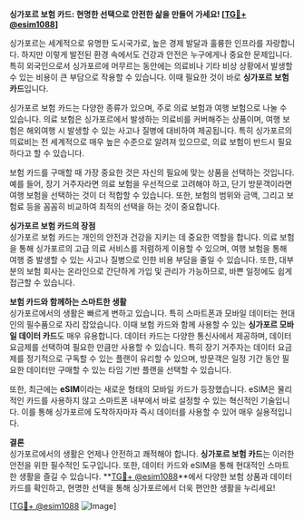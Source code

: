 **싱가포르 보험 카드: 현명한 선택으로 안전한 삶을 만들어 가세요! [[TG💪+ @esim1088](https://t.me/s/esim1088)]**

싱가포르는 세계적으로 유명한 도시국가로, 높은 경제 발달과 훌륭한 인프라를 자랑합니다. 하지만 이렇게 발전된 환경 속에서도 건강과 안전은 누구에게나 중요한 문제입니다. 특히 외국인으로서 싱가포르에 머무르는 동안에는 의료비나 기타 비상 상황에서 발생할 수 있는 비용이 큰 부담으로 작용할 수 있습니다. 이때 필요한 것이 바로 **싱가포르 보험 카드**입니다.

싱가포르 보험 카드는 다양한 종류가 있으며, 주로 의료 보험과 여행 보험으로 나눌 수 있습니다. 의료 보험은 싱가포르에서 발생하는 의료비를 커버해주는 상품이며, 여행 보험은 해외여행 시 발생할 수 있는 사고나 질병에 대비하여 제공됩니다. 특히 싱가포르의 의료비는 전 세계적으로 매우 높은 수준으로 알려져 있으므로, 의료 보험이 반드시 필요하다고 할 수 있습니다.

보험 카드를 구매할 때 가장 중요한 것은 자신의 필요에 맞는 상품을 선택하는 것입니다. 예를 들어, 장기 거주자라면 의료 보험을 우선적으로 고려해야 하고, 단기 방문객이라면 여행 보험을 선택하는 것이 더 적합할 수 있습니다. 또한, 보험의 범위와 금액, 그리고 보험료 등을 꼼꼼히 비교하여 최적의 선택을 하는 것이 중요합니다.

**싱가포르 보험 카드의 장점**  
싱가포르 보험 카드는 개인의 안전과 건강을 지키는 데 중요한 역할을 합니다. 의료 보험을 통해 싱가포르의 고급 의료 서비스를 저렴하게 이용할 수 있으며, 여행 보험을 통해 여행 중 발생할 수 있는 사고나 질병으로 인한 비용 부담을 줄일 수 있습니다. 또한, 대부분의 보험 회사는 온라인으로 간단하게 가입 및 관리가 가능하므로, 바쁜 일정에도 쉽게 접근할 수 있습니다.

**보험 카드와 함께하는 스마트한 생활**  
싱가포르에서의 생활은 빠르게 변하고 있습니다. 특히 스마트폰과 모바일 데이터는 현대인의 필수품으로 자리 잡았습니다. 이때 보험 카드와 함께 사용할 수 있는 **싱가포르 모바일 데이터 카드**도 매우 유용합니다. 데이터 카드는 다양한 통신사에서 제공하며, 데이터 요금제를 선택하여 필요한 만큼만 사용할 수 있습니다. 특히 장기 거주자는 데이터 요금제를 정기적으로 구독할 수 있는 플랜이 유리할 수 있으며, 방문객은 일정 기간 동안 필요한 데이터만 구매할 수 있는 타임 기반 플랜을 선택할 수 있습니다.

또한, 최근에는 **eSIM**이라는 새로운 형태의 모바일 카드가 등장했습니다. eSIM은 물리적인 카드를 사용하지 않고 스마트폰 내부에서 바로 설정할 수 있는 혁신적인 기술입니다. 이를 통해 싱가포르에 도착하자마자 즉시 데이터를 사용할 수 있어 매우 실용적입니다.

**결론**  
싱가포르에서의 생활은 언제나 안전하고 쾌적해야 합니다. **싱가포르 보험 카드**는 이러한 안전을 위한 필수적인 도구입니다. 또한, 데이터 카드와 eSIM을 통해 현대적인 스마트한 생활을 즐길 수 있습니다. **[TG💪+ @esim1088](https://t.me/s/esim1088)**에서 다양한 보험 상품과 데이터 카드를 확인하고, 현명한 선택을 통해 싱가포르에서 더욱 편안한 생활을 누리세요!

[[TG💪+ @esim1088](https://t.me/s/esim1088) ![Image](https://i.postimg.cc/Y0z9fWf4/image.png)]